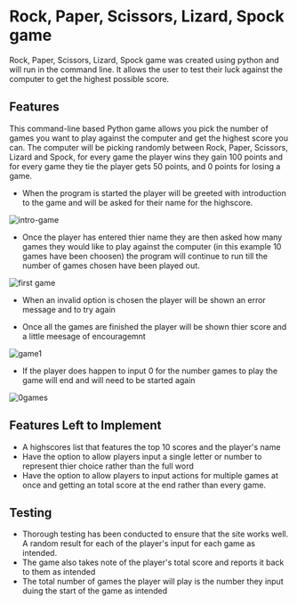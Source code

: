 # Rock, Paper, Scissors, Lizard, Spock game
Rock, Paper, Scissors, Lizard, Spock game was created using python and will run in the command line. It allows the user to test their luck against the computer to get the highest possible score.

## Features
This command-line based Python game allows you pick the number of games you want to play against the computer and get the highest score you can.
The computer will be picking randomly between Rock, Paper, Scissors, Lizard and Spock, for every game the player wins they gain 100 points and for every game they tie the player gets 50 points, and 0 points for losing a game.

* When the program is started the player will be greeted with introduction to the game and will be asked for their name for the highscore.

![intro-game](https://user-images.githubusercontent.com/20689249/200134390-9eccefa9-2f82-4b62-bf44-37e8c2fc27bd.png)

* Once the player has entered thier name they are then asked how many games they would like to play against the computer (in this example 10 games have been choosen)
the program will continue to run till the number of games chosen have been played out.

![first game](https://user-images.githubusercontent.com/20689249/200134595-d170e79d-c75e-4552-86a9-57d6726de403.png)

* When an invalid option is chosen the player will be shown an error message and to try again

* Once all the games are finished the player will be shown thier score and a little meesage of encouragemnt

![game1](https://user-images.githubusercontent.com/20689249/200134890-9e5da040-18aa-4ccb-ac12-5799edead55c.png)

* If the player does happen to input 0 for the number games to play the game will end and will need to be started again

![0games](https://user-images.githubusercontent.com/20689249/200135958-509957ce-1edd-49a4-a296-78e34ba5d7a5.png)

## Features Left to Implement
* A highscores list that features the top 10 scores and the player's name
* Have the option to allow players input a single letter or number to represent thier choice rather than the full word
* Have the option to allow players to input actions for multiple games at once and getting an total score at the end rather than every game.

## Testing
* Thorough testing has been conducted to ensure that the site works well. A random result for each of the player's input for each game as intended.
* The game also takes note of the player's total score and reports it back to them as intended
* The total number of games the player will play is the number they input duing the start of the game as intended

